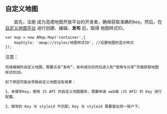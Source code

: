 ## 自定义地图
&emsp;&emsp;首先，注册 成为高德地图开放平台的开发者，确保获取准确的key。然后，在[自定义地图平台](https://lbs.amap.com/dev/mapstyle/index) 进行创建、编辑、**发布** 后，取得 地图样式ID。
```
var map = new AMap.Map('container',{
    mapStyle: 'amap://styles/地图样式ID', //设置地图的显示样式
});
```
注意：
  
    完成编辑的自定义地图，需要点击“发布”，发布成功后然后进入到“使用与分享”页面获取地图样式的ID。

    如下原因可能会导致自定义地图没有效果：

    1、未填写Key，使用 JS API 的自定义地图服务，需要申请 web端（JS API）的 Key 进行配置。

    2、填写的 Key 与 styleid 不匹配，Key 与 styleid 需要是在同一账户下。

